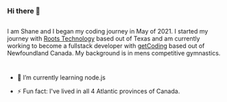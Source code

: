 ### Hi there 👋

##
I am Shane and I began my coding journey in May of 2021. I started my journey with [Roots Technology](https://rootstechnology.info/) based out of Texas and am currently working to become a fullstack developer with [getCoding](https://www.get-coding.ca/) based out of Newfoundland Canada. My background is in mens competitive gymnastics.

#
* 🌱 I’m currently learning node.js 

* ⚡ Fun fact: I've lived in all 4 Atlantic provinces of Canada.

<!--
**ShaneC2021/ShaneC2021** is a ✨ _special_ ✨ repository because its `README.md` (this file) appears on your GitHub profile.

Here are some ideas to get you started:

- 🔭 I’m currently working on ...
- 🌱 I’m currently learning ...
- 👯 I’m looking to collaborate on ...
- 🤔 I’m looking for help with ...
- 💬 Ask me about ...
- 📫 How to reach me: ...
- 😄 Pronouns: ...
- ⚡ Fun fact: ...
-->
